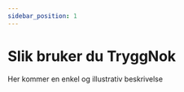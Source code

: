 ```yaml
---
sidebar_position: 1
---
```


# Slik bruker du TryggNok

Her kommer en enkel og illustrativ beskrivelse

